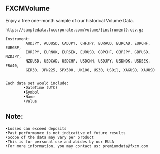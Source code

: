## FXCMVolume

Enjoy a free one-month sample of our historical Volume Data.

	https://sampledata.fxcorporate.com/volume/{instrument}.csv.gz

    Instrument: 
             AUDJPY, AUDUSD, CADJPY, CHFJPY, EURAUD, EURCAD, EURCHF, EURGBP,
             EURJPY, EURNOK, EURSEK, EURUSD, GBPCHF, GBPJPY, GBPUSD, NZDJPY,
             NZDUSD, USDCAD, USDCHF, USDCNH, USDJPY, USDNOK, USDSEK, FRA40,
             GER30, JPN225, SPX500, UK100, US30, USOil, XAGUSD, XAUUSD


    Each data set would include:
            •DateTime (UTC)
            •Symbol
            •Name
            •Value


## Note:
	•Losses can exceed deposits
	•Past performance is not indicative of future results
	•Scope of the data may vary per product
	•This is for personal use and abides by our EULA
	•For more information, you may contact us: premiumdata@fxcm.com 

